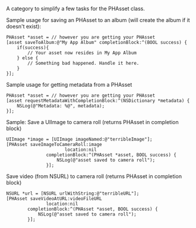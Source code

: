 A category to simplify a few tasks for the PHAsset class. 

Sample usage for saving an PHAsset to an album (will create the album if it doesn't exist):

```
PHAsset *asset = // however you are getting your PHAsset
[asset saveToAlbum:@"My App Album" completionBlock:^(BOOL success) {
    if(success){
        // Your asset now resides in My App Album
    } else {
        // Something bad happened. Handle it here.
    }
}];
```

Sample usage for getting metadata from a PHAsset

```
PHAsset *asset = // however you are getting your PHAsset
[asset requestMetadataWithCompletionBlock:^(NSDictionary *metadata) {
    NSLog(@"Metadata: %@", metadata);
}];
```

Sample: Save a UIImage to camera roll (returns PHAsset in completion block)

```
UIImage *image = [UIImage imageNamed:@"terribleImage"];
[PHAsset saveImageToCameraRoll:image 
                      location:nil 
               completionBlock:^(PHAsset *asset, BOOL success) {
                   NSLog(@"asset saved to camera roll");
               }];
```

Save video (from NSURL) to camera roll (returns PHAsset in completion block)

```
NSURL *url = [NSURL urlWithString:@"terribleURL"];
[PHAsset saveVideoAtURL:videoFileURL 
               location:nil 
        completionBlock:^(PHAsset *asset, BOOL success) {
            NSLog(@"asset saved to camera roll");
        }];
```



